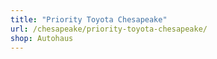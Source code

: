 ```yaml
---
title: "Priority Toyota Chesapeake"
url: /chesapeake/priority-toyota-chesapeake/
shop: Autohaus
---
```


